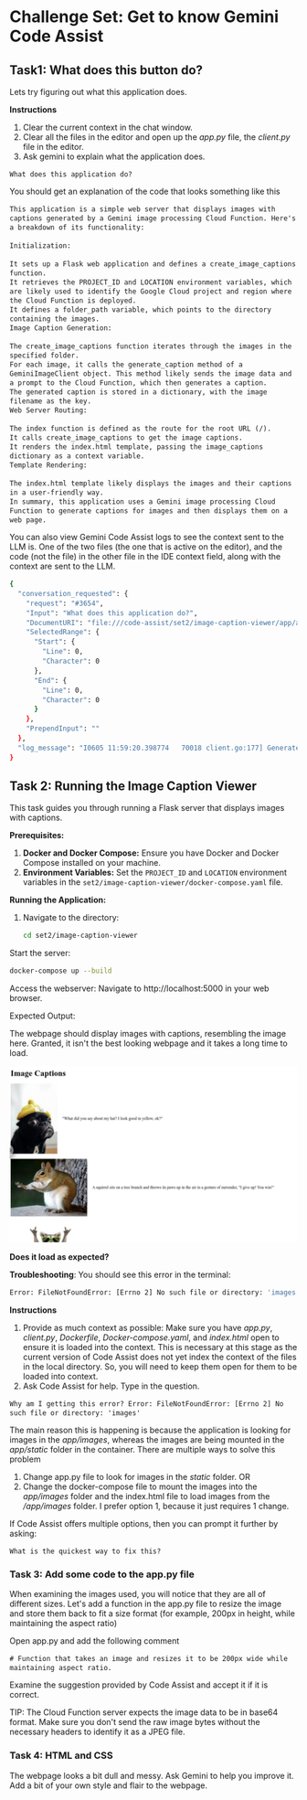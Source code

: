 # Challenge Set: Get to know Gemini Code Assist

## Task1: What does this button do?
Lets try figuring out what this application does.

**Instructions**
1. Clear the current context in the chat window.
2. Clear all the files in the editor and open up the *app.py* file, the *client.py* file in the editor. 
3. Ask gemini to explain what the application does.
```
What does this application do?
```

You should get an explanation of the code that looks something like this

```
This application is a simple web server that displays images with captions generated by a Gemini image processing Cloud Function. Here's a breakdown of its functionality:

Initialization:

It sets up a Flask web application and defines a create_image_captions function.
It retrieves the PROJECT_ID and LOCATION environment variables, which are likely used to identify the Google Cloud project and region where the Cloud Function is deployed.
It defines a folder_path variable, which points to the directory containing the images.
Image Caption Generation:

The create_image_captions function iterates through the images in the specified folder.
For each image, it calls the generate_caption method of a GeminiImageClient object. This method likely sends the image data and a prompt to the Cloud Function, which then generates a caption.
The generated caption is stored in a dictionary, with the image filename as the key.
Web Server Routing:

The index function is defined as the route for the root URL (/).
It calls create_image_captions to get the image captions.
It renders the index.html template, passing the image_captions dictionary as a context variable.
Template Rendering:

The index.html template likely displays the images and their captions in a user-friendly way.
In summary, this application uses a Gemini image processing Cloud Function to generate captions for images and then displays them on a web page.
```

You can also view Gemini Code Assist logs to see the context sent to the LLM is. One of the two files (the one that is active on the editor), and the code (not the file) in the other file in the IDE context field, along with the context are sent to the LLM. 


```sh
{
  "conversation_requested": {
    "request": "#3654",
    "Input": "What does this application do?",
    "DocumentURI": "file:///code-assist/set2/image-caption-viewer/app/app.py",
    "SelectedRange": {
      "Start": {
        "Line": 0,
        "Character": 0
      },
      "End": {
        "Line": 0,
        "Character": 0
      }
    },
    "PrependInput": ""
  },
  "log_message": "I0605 11:59:20.398774   70018 client.go:177] GenerateChat request: {\"ideContext\":{\"currentFile\":{\"codeLanguage\":\"python\",\"content\":\"import os\\nfrom flask import Flask, render_template\\nfrom client import GeminiImageClient\\n\\napp = Flask(__name__)\\napp.config['TEMPLATE_FOLDER'] = 'templates'  // Add this line\\n\\ndef create_image_captions():\\n    project_id = os.environ.get(\\\"PROJECTID\\\")\\n    location = os.environ.get(\\\"LOCATION\\\")\\n    folder_path = \\\"images\\\"\\n\\n    if not project_id:\\n        raise ValueError(\\\"Environment variable for project id not set.\\\")\\n\\n    client = GeminiImageClient(project_id, location)\\n    image_captions = {}\\n\\n    // Get JPEG images from the folder\\n    for filename in os.listdir(folder_path):\\n        if filename.endswith(\\\".jpg\\\") or filename.endswith(\\\".jpeg\\\"):\\n            image_path = os.path.join(folder_path, filename)\\n            try:\\n                caption = client.generate_caption(image_path, \\\"Write a caption for this image.\\\")\\n                image_captions[filename] = caption  // Store filename as key\\n            except Exception as e:\\n                print(f\\\"Error processing {image_path}: {e}\\\")\\n\\n    return image_captions\\n\\n@app.route(\\\"/\\\", methods=[\\\"GET\\\"])\\ndef index():\\n        image_captions = create_image_captions() \\n        return render_template(\\\"./index.html\\\", image_captions=image_captions)\\n    \\n\\nif __name__ == \\\"__main__\\\":\\n    app.run(debug=True) \",\"filePath\":\"/Users/manasakandula/Desktop/code-assist/set2/image-caption-viewer/app/app.py\",\"selection\":{}},\"otherFiles\":[{\"codeLanguage\":\"python\",\"content\":\"import base64\\nimport requests\\nimport os\\n\\nclass GeminiImageClient:\\n    \\\"\\\"\\\"A client for interacting with the Gemini image processing Cloud Function.\\\"\\\"\\\"\n\\n    def __init__(self, project_id, location):\\n        \\\"\\\"\\\"Initializes the client with project ID and location.\\\"\\\"\\\"\n        self.project_id = project_id\\n        self.location = location\\n        self.cloud_function_url = f\\\"https://{location}-{project_id}.cloudfunctions.net/server\\\"\\n\\n    def generate_caption(self, image_path, prompt):\\n\\n        // Load the image\\n        with open(image_path, \\\"rb\\\") as image_file:\\n            image_data = image_file.read()\\n            encoded_image = base64.b64encode(image_data).decode(\\\"utf-8\\\")\\n\\n        // Create the request data\\n        data = {\\\"image\\\": encoded_image, \\\"prompt\\\": prompt}\\n\\n        // Send the POST request\\n        response = requests.post(self.cloud_function_url, data=data)\\n\\n        // Check for errors\\n        if response.status_code != 200:\\n            raise Exception(f\\\"Error processing image: {response.text}\\\")\\n\\n \"}"
}
```
## Task 2: Running the Image Caption Viewer

This task guides you through running a Flask server that displays images with captions. 

**Prerequisites:**

1. **Docker and Docker Compose:** Ensure you have Docker and Docker Compose installed on your machine.
2. **Environment Variables:** Set the `PROJECT_ID` and `LOCATION` environment variables in the `set2/image-caption-viewer/docker-compose.yaml` file.


**Running the Application:**

1. Navigate to the directory:
   ```sh
   cd set2/image-caption-viewer
   ```

Start the server:
```sh
docker-compose up --build
```
Access the webserver: Navigate to http://localhost:5000 in your web browser.

Expected Output:

The webpage should display images with captions, resembling the image here. Granted, it isn't the best looking webpage and it takes a long time to load.

![Expected Webpage](./readme-images/expected_output.png)

**Does it load as expected?**

**Troubleshooting**:
You should see this error in the terminal:

```sh
Error: FileNotFoundError: [Errno 2] No such file or directory: 'images'
```
**Instructions**
1. Provide as much context as possible: Make sure you have *app.py*, *client.py*, *Dockerfile*, *Docker-compose.yaml*, and *index.html* open to ensure it is loaded into the context. This is necessary at this stage as the current version of Code Assist does not yet index the context of the files in the local directory. So, you will need to keep them open for them to be loaded into context.
2. Ask Code Assist for help. Type in the question. 
```
Why am I getting this error? Error: FileNotFoundError: [Errno 2] No such file or directory: 'images'
```
The main reason this is happening is because the application is looking for images in the *app/images*, whereas the images are being mounted in the *app/static* folder in the container. 
There are multiple ways to solve this problem
1. Change app.py file to look for images in the *static* folder. OR
2. Change the docker-compose file to mount the images into the *app/images* folder and the index.html file to load images from the  */app/images* folder. 
I prefer option 1, because it just requires 1 change.

If Code Assist offers multiple options, then you can prompt it further by asking:
```
What is the quickest way to fix this?
```

### Task 3: Add some code to the app.py file
When examining the images used, you will notice that they are all of different sizes.
Let's add a function in the app.py file to resize the image and store them back to fit a size format (for example, 200px in height, while maintaining the aspect ratio)

Open app.py and add the following comment

```
# Function that takes an image and resizes it to be 200px wide while maintaining aspect ratio.
```
Examine the suggestion provided by Code Assist and accept it if it is correct.

TIP: The Cloud Function server expects the image data to be in base64 format. Make sure you don't send the raw image bytes without the necessary headers to identify it as a JPEG file.


### Task 4: HTML and CSS
The webpage looks a bit dull and messy. Ask Gemini to help you improve it. Add a bit of your own style and flair to the webpage.
